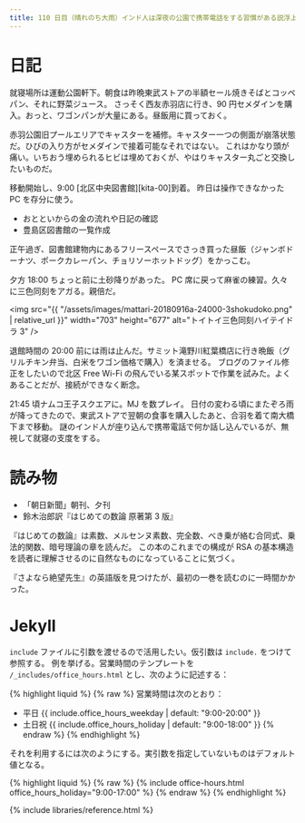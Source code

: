 ```yaml
---
title: 110 日目（晴れのち大雨）インド人は深夜の公園で携帯電話をする習慣がある説浮上
---
```


# 日記

就寝場所は運動公園軒下。朝食は昨晩東武ストアの半額セール焼きそばとコッペパン、それに野菜ジュース。
さっそく西友赤羽店に行き、90 円セメダインを購入。おっと、ワゴンパンが大量にある。昼飯用に買っておく。

赤羽公園旧プールエリアでキャスターを補修。キャスター一つの側面が崩落状態だ。ひびの入り方がセメダインで接着可能なそれではない。
これはかなり頭が痛い。いちおう埋められるヒビは埋めておくが、やはりキャスター丸ごと交換したいものだ。

移動開始し、9:00 [北区中央図書館][kita-00]到着。
昨日は操作できなかった PC を存分に使う。

* おとといからの金の流れや日記の確認
* 豊島区図書館の一覧作成

正午過ぎ、図書館建物内にあるフリースペースでさっき買った昼飯（ジャンボドーナツ、ポークカレーパン、チョリソーホットドッグ）をかっこむ。

夕方 18:00 ちょっと前に土砂降りがあった。
PC 席に戻って麻雀の練習。久々に三色同刻をアガる。親倍だ。

<img src="{{ "/assets/images/mattari-20180916a-24000-3shokudoko.png" | relative_url }}"
    width="703" height="677" 
    alt="トイトイ三色同刻ハイテイドラ 3" />

退館時間の 20:00 前には雨は止んだ。サミット滝野川紅葉橋店に行き晩飯（グリルチキン弁当、白米をワゴン価格で購入）を済ませる。
ブログのファイル修正をしたいので北区 Free Wi-Fi の飛んでいる某スポットで作業を試みた。よくあることだが、接続ができなく断念。

21:45 頃ナムコ王子スクエアに。MJ を数プレイ。
日付の変わる頃にまたぞろ雨が降ってきたので、東武ストアで翌朝の食事を購入したあと、合羽を着て南大橋下まで移動。
謎のインド人が座り込んで携帯電話で何か話し込んでいるが、無視して就寝の支度をする。

# 読み物

* 「朝日新聞」朝刊、夕刊
* 鈴木治郎訳『はじめての数論 原著第 3 版』

『はじめての数論』は素数、メルセンヌ素数、完全数、べき乗が絡む合同式、乗法的関数、暗号理論の章を読んだ。
この本のこれまでの構成が RSA の基本構造を読者に理解させるのに自然なものになっていることに気づく。

『さよなら絶望先生』の英語版を見つけたが、最初の一巻を読むのに一時間かかった。

# Jekyll

`include` ファイルに引数を渡せるので活用したい。仮引数は `include.` をつけて参照する。
例を挙げる。営業時間のテンプレートを `/_includes/office_hours.html` とし、次のように記述する：

{% highlight liquid %}
{% raw %}
営業時間は次のとおり：

* 平日 {{ include.office_hours_weekday | default: "9:00-20:00" }}
* 土日祝 {{ include.office_hours_holiday | default: "9:00-18:00" }}
{% endraw %}
{% endhighlight %}

それを利用するには次のようにする。実引数を指定していないものはデフォルト値となる。

{% highlight liquid %}
{% raw %}
{% include office-hours.html office_hours_holiday="9:00-17:00" %}
{% endraw %}
{% endhighlight %}

{% include libraries/reference.html %}
